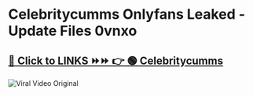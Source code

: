 
 # Celebritycumms Onlyfans Leaked - Update Files 0vnxo

## <h2><a href="https://clipsfans.com/Celebritycumms&ref=git">🔗 Click to LINKS ⏩⏩ 👉 🟢 Celebritycumms </a></h2>

<a href="https://clipsfans.com/Celebritycumms&ref=git" rel="nofollow" data-target="animated-image.originalLink"><img src="https://i.ibb.co.com/xMMVF88/686577567.gif" alt="Viral Video Original" style="max-width: 100%; display: inline-block;" data-target="animated-image.originalImage"></a>

